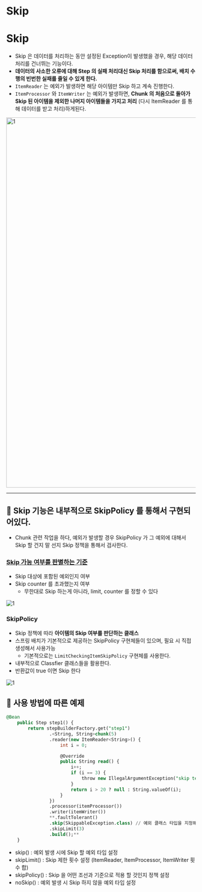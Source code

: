 # Skip

# Skip

- Skip 은 데이터를 처리하는 동안 설정된 Exception이 발생했을 경우,  해당 데이터 처리를 건너뛰는 기능이다.
- **데이터의 사소한 오류에 대해 Step 의 실패 처리대신 Skip 처리를 함으로써, 배치 수행의 빈번한 실패를 줄일 수 있게 한다.**
- `ItemReader` 는 예외가 발생하면 해당 아이템만 Skip 하고 계속 진행한다.
- `ItemProcessor` 와 `ItemWriter` 는 예외가 발생하면, **Chunk 의 처음으로 돌아가 Skip 된 아이템을 제외한 나머지 아이템들을 가지고 처리** (다시 ItemReader 를 통해 데이터를 받고 처리)하게된다.

<img width="984" alt="1" src="https://github.com/gilyeon00/TIL/assets/52391627/55d3a7bf-3495-46af-8102-466c7306cca0">

---

## 📌 Skip 기능은 내부적으로 SkipPolicy 를 통해서 구현되어있다.

- Chunk 관련 작업을 하다, 예외가 발생할 경우 SkipPolicy 가 그 예외에 대해서 Skip 할 건지 말 선지 Skip 정책을 통해서 검사한다.

### [Skip 가능 여부를 판별하는 기준](https://github.com/gilyeon00/TIL/blob/main/Spring-Batch/03-Job.md)

- Skip 대상에 포함된 예외인지 여부
- Skip counter 를 초과했는지 여부
    - 무한대로 Skip 하는게 아니라, limit, counter 를 정할 수 있다

![1](https://github.com/gilyeon00/TIL/assets/52391627/2030b3f4-e8ac-4c71-bc2a-7f10503f514d)

### SkipPolicy

- Skip 정책에 따라 **아이템의 Skip 여부를 판단하는 클래스**
- 스프링 배치가 기본적으로 제공하는 SkipPolicy 구현체들이 있으며, 필요 시 직접 생성해서 사용가능
  - 기본적으로는 `LimitCheckingItemSkipPolicy` 구현체를 사용한다.
- 내부적으로 Classfier 클래스들을 활용한다.
- 반환값이 true 이면 Skip 한다

![1](https://github.com/gilyeon00/TIL/assets/52391627/84032e0b-8021-482e-8dc4-95f1f356a465)

## 📌 사용 방법에 따른 예제

```sql
@Bean
    public Step step1() {
        return stepBuilderFactory.get("step1")
                .<String, String>chunk(5)
                .reader(new ItemReader<String>() {
                    int i = 0;

                    @Override
                    public String read() {
                        i++;
                        if (i == 3) {
                            throw new IllegalArgumentException("skip test");
                        }
                        return i > 20 ? null : String.valueOf(i);
                    }
                })
                .processor(itemProcessor())
                .writer(itemWriter())
                **.faultTolerant()
                .skip(SkippableException.class) // 예외 클래스 타입을 지정해야한다.
                .skipLimit(3)
                .build();**
    }
```

- skip() : 예외 발생 시에 Skip 할 예외 타입 설정
- skipLimit() : Skip 제한 횟수 설정 (ItemReader, ItemProcessor, ItemWriter 횟수 합)
- skipPolicy() : Skip 을 어떤 조선과 기준으로 적용 할 것인지 정책 설정
- noSkip() : 예외 발생 시 Skip 하지 않을 예외 타입 설정